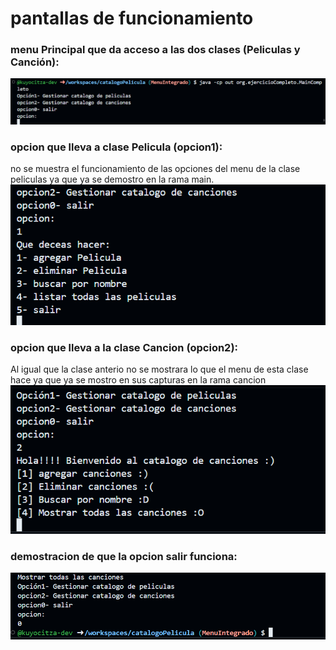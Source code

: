 # pantallas de funcionamiento
### menu Principal que da acceso a las dos clases (Peliculas y Canción):
![menu](menu.png)

### opcion que lleva a clase Pelicula (opcion1):
no se muestra el funcionamiento de las opciones del menu de la clase peliculas ya que ya se demostro en la rama main.
![opcion1](opcion1.png)

### opcion que lleva a la clase Cancion (opcion2):
Al igual que la clase anterio no se mostrara lo que el menu de esta clase hace ya que ya se mostro en sus capturas en la rama cancion
![opcion2](opcion2.png)

### demostracion de que la opcion salir funciona:
![salir](salir.png)


